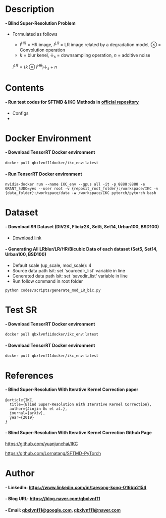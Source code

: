 
Description
=============

#### - Blind Super-Resolution Problem
  - Formulated as follows
    - $I^{HR}$ = HR image, $I^{LR}$ = LR image related by a degradation model, $\otimes$ = Convolution operation
    - $k$ = blur kenel, $\downarrow_s$ = downsampling operation, $n$ = additive noise
  
    $I^{LR} = (k \otimes I^{HR}) \downarrow_s + n$

Contents
=============

#### - Run test codes for SFTMD & IKC Methods in [official repository](https://github.com/yuanjunchai/IKC)
  - Configs
  -
  
Docker Environment
=============

#### - Download TensorRT Docker environment
```
docker pull qbxlvnf11docker/ikc_env:latest
```

#### - Run TensorRT Docker environment
```
nvidia-docker run --name IKC_env --gpus all -it -p 8888:8888 -e GRANT_SUDO=yes --user root -v {reposit_root_folder}:/workspace/IKC -v {data_folder}:/workspace/data -w /workspace/IKC pytorch/pytorch bash
```

Dataset
=============

#### - Download SR Dataset (DIV2K, Flickr2K, Set5, Set14, Urban100, BSD100)
  - [Download link](https://github.com/yuanjunchai/IKC#dataset-preparation)

#### - Generating All LRblur/LR/HR/Bicubic Data of each dataset (Set5, Set14, Urban100, BSD100) 
  - Default scale (up_scale, mod_scale): 4
  - Source data path lsit: set 'sourcedir_list' variable in line
  - Generated data path lsit: set 'savedir_list' variable in line
  - Run follow command in root folder
  ```
  python codes/scripts/generate_mod_LR_bic.py
  ```

Test SR
=============

#### - Download TensorRT Docker environment
```
docker pull qbxlvnf11docker/ikc_env:latest
```

#### - Download TensorRT Docker environment
```
docker pull qbxlvnf11docker/ikc_env:latest
```

References
=============

#### - Blind Super-Resolution With Iterative Kernel Correction paper
```
@article{IKC,
  title={Blind Super-Resolution With Iterative Kernel Correction},
  author={Jinjin Gu et al.},
  journal={arXiv},
  year={2019}
}
```

#### - Blind Super-Resolution With Iterative Kernel Correction Github Page

https://github.com/yuanjunchai/IKC

https://github.com/Lornatang/SFTMD-PyTorch

Author
=============

#### - LinkedIn: https://www.linkedin.com/in/taeyong-kong-016bb2154

#### - Blog URL: https://blog.naver.com/qbxlvnf11

#### - Email: qbxlvnf11@google.com, qbxlvnf11@naver.com

